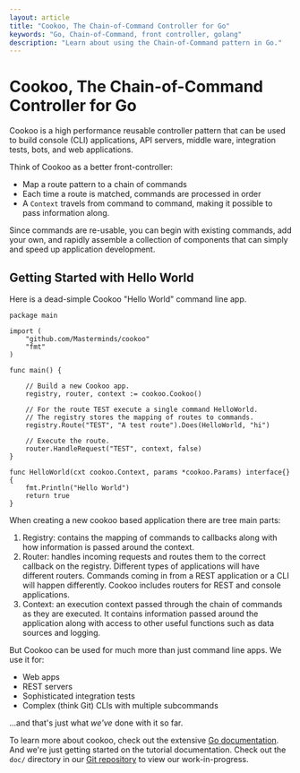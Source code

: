 ```yaml
---
layout: article
title: "Cookoo, The Chain-of-Command Controller for Go"
keywords: "Go, Chain-of-Command, front controller, golang"
description: "Learn about using the Chain-of-Command pattern in Go."
---
```

# Cookoo, The Chain-of-Command Controller for Go

Cookoo is a high performance reusable controller pattern that can be used to build console (CLI) applications, API servers, middle ware, integration tests, bots, and web applications.

Think of Cookoo as a better front-controller:

* Map a route pattern to a chain of commands
* Each time a route is matched, commands are processed in order
* A `Context` travels from command to command, making it possible to
  pass information along.

Since commands are re-usable, you can begin with existing commands, add
your own, and rapidly assemble a collection of components that can
simply and speed up application development.

## Getting Started with Hello World

Here is a dead-simple Cookoo "Hello World" command line app.

    package main

    import (
        "github.com/Masterminds/cookoo"
        "fmt"
    )

    func main() {

        // Build a new Cookoo app.
        registry, router, context := cookoo.Cookoo()

        // For the route TEST execute a single command HelloWorld.
        // The registry stores the mapping of routes to commands.
        registry.Route("TEST", "A test route").Does(HelloWorld, "hi")

        // Execute the route.
        router.HandleRequest("TEST", context, false)
    }

    func HelloWorld(cxt cookoo.Context, params *cookoo.Params) interface{} {
        fmt.Println("Hello World")
        return true
    }

When creating a new cookoo based application there are tree main parts:

1. Registry: contains the mapping of commands to callbacks along with how information is passed around the context.
2. Router: handles incoming requests and routes them to the correct callback on the registry. Different types of applications will have different routers. Commands coming in from a REST application or a CLI will happen differently. Cookoo includes routers for REST and console applications.
2. Context: an execution context passed through the chain of commands as they are executed. It contains information passed around the application along with access to other useful functions such as data sources and logging.

But Cookoo can be used for much more than just command line apps. We use
it for:

* Web apps
* REST servers
* Sophisticated integration tests
* Complex (think Git) CLIs with multiple subcommands

...and that's just what *we've* done with it so far.

To learn more about cookoo, check out the extensive [Go documentation](http://godoc.org/github.com/Masterminds/cookoo). And we're just getting started on the tutorial documentation. Check out the `doc/` directory in our [Git repository](https://github.com/Masterminds/cookoo) to view our work-in-progress.
